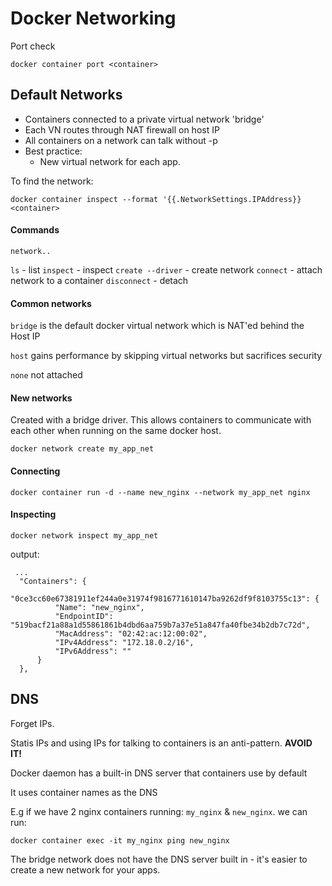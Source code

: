 # Docker Networking

Port check

`docker container port <container>`

## Default Networks

- Containers connected to a private virtual network 'bridge'
- Each VN routes through NAT firewall on host IP
- All containers on a network can talk without -p
- Best practice:
  - New virtual network for each app.

To find the network:

`docker container inspect --format '{{.NetworkSettings.IPAddress}} <container>`

#### Commands 

`network..`

`ls` - list
`inspect` - inspect
`create --driver` - create network
`connect` - attach network to a container
`disconnect` - detach

#### Common networks

`bridge` is the default docker virtual network which is NAT'ed behind the Host IP

`host` gains performance by skipping virtual networks but sacrifices security

`none` not attached

#### New networks

Created with a bridge driver. This allows containers to communicate with each other when running on the same docker host.

`docker network create my_app_net`

#### Connecting

`docker container run -d --name new_nginx --network my_app_net nginx`

#### Inspecting

`docker network inspect my_app_net`

output: 

```
 ...
  "Containers": {
      "0ce3cc60e67381911ef244a0e31974f9816771610147ba9262df9f8103755c13": {
          "Name": "new_nginx",
          "EndpointID": "519bacf21a88a1d55861861b4dbd6aa759b7a37e51a847fa40fbe34b2db7c72d",
          "MacAddress": "02:42:ac:12:00:02",
          "IPv4Address": "172.18.0.2/16",
          "IPv6Address": ""
      }
  },

```

## DNS

Forget IPs. 

Statis IPs and using IPs for talking to containers is an anti-pattern. **AVOID IT!**

Docker daemon has a built-in DNS server that containers use by default

It uses container names as the DNS

E.g if we have 2 nginx containers running: `my_nginx` & `new_nginx`. we can run:

`docker container exec -it my_nginx ping new_nginx`

The bridge network does not have the DNS server built in - it's easier to create a new network for your apps.


